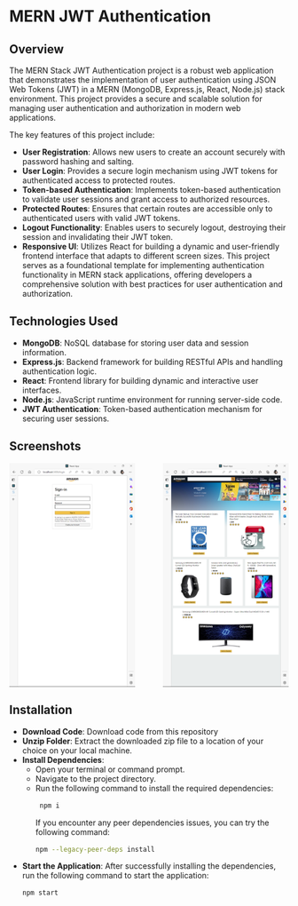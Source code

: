 ﻿# MERN JWT Authentication

## Overview
The MERN Stack JWT Authentication project is a robust web application that demonstrates the implementation of user authentication using JSON Web Tokens (JWT) in a MERN (MongoDB, Express.js, React, Node.js) stack environment. This project provides a secure and scalable solution for managing user authentication and authorization in modern web applications.

The key features of this project include:
- **User Registration**: Allows new users to create an account securely with password hashing and salting.
- **User Login**: Provides a secure login mechanism using JWT tokens for authenticated access to protected routes.
- **Token-based Authentication**: Implements token-based authentication to validate user sessions and grant access to authorized resources.
- **Protected Routes**: Ensures that certain routes are accessible only to authenticated users with valid JWT tokens.
- **Logout Functionality**: Enables users to securely logout, destroying their session and invalidating their JWT token.
- **Responsive UI**: Utilizes React for building a dynamic and user-friendly frontend interface that adapts to different screen sizes.
This project serves as a foundational template for implementing authentication functionality in MERN stack applications, offering developers a comprehensive solution with best practices for user authentication and authorization.

## Technologies Used
- **MongoDB**: NoSQL database for storing user data and session information.
- **Express.js**: Backend framework for building RESTful APIs and handling authentication logic.
- **React**: Frontend library for building dynamic and interactive user interfaces.
- **Node.js**: JavaScript runtime environment for running server-side code.
- **JWT Authentication**: Token-based authentication mechanism for securing user sessions.

## Screenshots
<div style="display: flex; justify-content: space-between;">
    <img src="https://github.com/Aman-Sekhon/mern_project/blob/b762b7f8d69e5074e181ad731b2d1eb774cb8ced/client/public/Screenshot_1.png" width="45%">
    <img src="https://github.com/Aman-Sekhon/mern_project/blob/b762b7f8d69e5074e181ad731b2d1eb774cb8ced/client/public/Screenshot_2.png" width="45%">
</div>

## Installation
- **Download Code**: Download code from this repository
- **Unzip Folder**: Extract the downloaded zip file to a location of your choice on your local machine.
- **Install Dependencies**:
  - Open your terminal or command prompt.
  - Navigate to the project directory.
  - Run the following command to install the required dependencies:
    ```bash
     npm i
     ```
    If you encounter any peer dependencies issues, you can try the following command:
    ```bash
    npm --legacy-peer-deps install
    ```
- **Start the Application**: 
  After successfully installing the dependencies, run the following command to start the application:
  ```bash
  npm start
  ```
